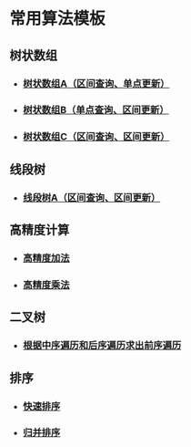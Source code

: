 # 常用算法模板

## 树状数组

* ### [树状数组A（区间查询、单点更新）](<https://github.com/hcmdgh/DataStructure/blob/master/BinaryIndexedTree/binary_indexed_tree_1.h>)

* ### [树状数组B（单点查询、区间更新）](<https://github.com/hcmdgh/DataStructure/blob/master/BinaryIndexedTree/binary_indexed_tree_2.h>)

* ### [树状数组C（区间查询、区间更新）](<https://github.com/hcmdgh/DataStructure/blob/master/BinaryIndexedTree/binary_indexed_tree_3.h>)

## 线段树

* ### [线段树A（区间查询、区间更新）](<https://github.com/hcmdgh/DataStructure/blob/master/SegmentTree/segment_tree.h>)

## 高精度计算

* ### [高精度加法](<https://github.com/hcmdgh/DataStructure/blob/master/HighPrecisionComputation/plus.h>)

* ### [高精度乘法](<https://github.com/hcmdgh/DataStructure/blob/master/HighPrecisionComputation/multiply.h>)

## 二叉树

* ### [根据中序遍历和后序遍历求出前序遍历](<https://github.com/hcmdgh/DataStructure/blob/master/BinaryTree/convert_1.h>)

## 排序

* ### [快速排序](<https://github.com/hcmdgh/DataStructure/blob/master/Sort/quick_sort.h>)

* ### [归并排序](<https://github.com/hcmdgh/DataStructure/blob/master/Sort/merge_sort.h>)

